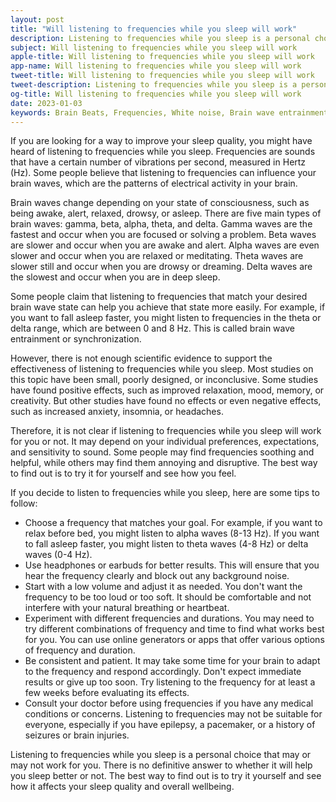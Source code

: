 ```yaml
---
layout: post
title: "Will listening to frequencies while you sleep will work"
description: Listening to frequencies while you sleep is a personal choice that may or may not work for you. There is no definitive answer to whether it will help you sleep better or not. The best way to find out is to try it yourself and see how it affects your sleep quality and overall wellbeing 
subject: Will listening to frequencies while you sleep will work
apple-title: Will listening to frequencies while you sleep will work
app-name: Will listening to frequencies while you sleep will work
tweet-title: Will listening to frequencies while you sleep will work
tweet-description: Listening to frequencies while you sleep is a personal choice that may or may not work for you. There is no definitive answer to whether it will help you sleep better or not. The best way to find out is to try it yourself and see how it affects your sleep quality and overall wellbeing 
og-title: Will listening to frequencies while you sleep will work
date: 2023-01-03
keywords: Brain Beats, Frequencies, White noise, Brain wave entrainment, sound therapy, binaural beats youtube, benefits, frequency benefits
---
```

If you are looking for a way to improve your sleep quality, you might have heard of listening to frequencies while you sleep. Frequencies are sounds that have a certain number of vibrations per second, measured in Hertz (Hz). Some people believe that listening to frequencies can influence your brain waves, which are the patterns of electrical activity in your brain.

Brain waves change depending on your state of consciousness, such as being awake, alert, relaxed, drowsy, or asleep. There are five main types of brain waves: gamma, beta, alpha, theta, and delta. Gamma waves are the fastest and occur when you are focused or solving a problem. Beta waves are slower and occur when you are awake and alert. Alpha waves are even slower and occur when you are relaxed or meditating. Theta waves are slower still and occur when you are drowsy or dreaming. Delta waves are the slowest and occur when you are in deep sleep.

Some people claim that listening to frequencies that match your desired brain wave state can help you achieve that state more easily. For example, if you want to fall asleep faster, you might listen to frequencies in the theta or delta range, which are between 0 and 8 Hz. This is called brain wave entrainment or synchronization.

However, there is not enough scientific evidence to support the effectiveness of listening to frequencies while you sleep. Most studies on this topic have been small, poorly designed, or inconclusive. Some studies have found positive effects, such as improved relaxation, mood, memory, or creativity. But other studies have found no effects or even negative effects, such as increased anxiety, insomnia, or headaches.

Therefore, it is not clear if listening to frequencies while you sleep will work for you or not. It may depend on your individual preferences, expectations, and sensitivity to sound. Some people may find frequencies soothing and helpful, while others may find them annoying and disruptive. The best way to find out is to try it for yourself and see how you feel.

If you decide to listen to frequencies while you sleep, here are some tips to follow:

- Choose a frequency that matches your goal. For example, if you want to relax before bed, you might listen to alpha waves (8-13 Hz). If you want to fall asleep faster, you might listen to theta waves (4-8 Hz) or delta waves (0-4 Hz).
- Use headphones or earbuds for better results. This will ensure that you hear the frequency clearly and block out any background noise.
- Start with a low volume and adjust it as needed. You don't want the frequency to be too loud or too soft. It should be comfortable and not interfere with your natural breathing or heartbeat.
- Experiment with different frequencies and durations. You may need to try different combinations of frequency and time to find what works best for you. You can use online generators or apps that offer various options of frequency and duration.
- Be consistent and patient. It may take some time for your brain to adapt to the frequency and respond accordingly. Don't expect immediate results or give up too soon. Try listening to the frequency for at least a few weeks before evaluating its effects.
- Consult your doctor before using frequencies if you have any medical conditions or concerns. Listening to frequencies may not be suitable for everyone, especially if you have epilepsy, a pacemaker, or a history of seizures or brain injuries.

Listening to frequencies while you sleep is a personal choice that may or may not work for you. There is no definitive answer to whether it will help you sleep better or not. The best way to find out is to try it yourself and see how it affects your sleep quality and overall wellbeing.